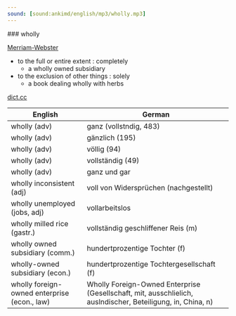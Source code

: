 ```yaml
---
sound: [sound:ankimd/english/mp3/wholly.mp3]
---
```


\### wholly

[Merriam-Webster](https://www.merriam-webster.com/dictionary/wholly)

- to the full or entire extent : completely
    - a wholly owned subsidiary
- to the exclusion of other things : solely
    - a book dealing wholly with herbs

[dict.cc](https://www.dict.cc/wholly)

| English        | German       |
| -------------- | ------------ |
| wholly (adv) | ganz (vollstndig, 483) |
| wholly (adv) | gänzlich (195) |
| wholly (adv) | völlig (94) |
| wholly (adv) | vollständig (49) |
| wholly (adv) | ganz und gar |
| wholly inconsistent (adj) | voll von Widersprüchen (nachgestellt) |
| wholly unemployed (jobs, adj) | vollarbeitslos |
| wholly milled rice (gastr.) | vollständig geschliffener Reis (m) |
| wholly owned subsidiary (comm.) | hundertprozentige Tochter (f) |
| wholly-owned subsidiary (econ.) | hundertprozentige Tochtergesellschaft (f) |
| wholly foreign-owned enterprise <WFOE> (econ., law) | Wholly Foreign-Owned Enterprise <WFOE> (Gesellschaft, mit, ausschlielich, auslndischer, Beteiligung, in, China, n) |
